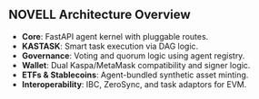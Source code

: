 ## NOVELL Architecture Overview

- **Core**: FastAPI agent kernel with pluggable routes.
- **KASTASK**: Smart task execution via DAG logic.
- **Governance**: Voting and quorum logic using agent registry.
- **Wallet**: Dual Kaspa/MetaMask compatibility and signer logic.
- **ETFs & Stablecoins**: Agent-bundled synthetic asset minting.
- **Interoperability**: IBC, ZeroSync, and task adaptors for EVM.